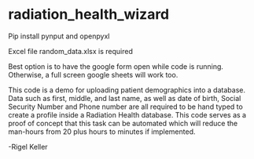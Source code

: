# radiation_health_wizard
 
Pip install pynput and openpyxl

Excel file random_data.xlsx is required

Best option is to have the google form open while code is running. Otherwise, a full screen google sheets will work too.

This code is a demo for uploading patient demographics into a database. Data such as first, middle, and last name, as 
well as date of birth, Social Security Number and Phone number are all required to be hand typed to create a profile 
inside a Radiation Health database. This code serves as a proof of concept that this task can be automated which will 
reduce the man-hours from 20 plus hours to minutes if implemented. 

-Rigel Keller